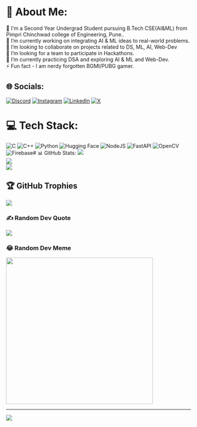 # 💫 About Me:
💬 I'm a Second Year Undergrad Student pursuing B.Tech CSE(AI&ML) from Pimpri Chinchwad college of Engineering, Pune..<br>🔭 I’m currently working on integrating AI & ML ideas to real-world problems.<br>👯 I’m looking to collaborate on projects related to DS, ML, AI, Web-Dev <br>🤝 I’m looking for a team to participate in Hackathons.<br>🌱 I’m currently practicing DSA and exploring AI & ML and Web-Dev.<br>⚡ Fun fact - I am nerdy forgotten BGMI/PUBG gamer.


## 🌐 Socials:
[![Discord](https://img.shields.io/badge/Discord-%237289DA.svg?logo=discord&logoColor=white)](https://discord.gg/manthan4688) [![Instagram](https://img.shields.io/badge/Instagram-%23E4405F.svg?logo=Instagram&logoColor=white)](https://instagram.com/good_dude_27) [![LinkedIn](https://img.shields.io/badge/LinkedIn-%230077B5.svg?logo=linkedin&logoColor=white)](https://linkedin.com/in/manthanbarhate ) [![X](https://img.shields.io/badge/X-black.svg?logo=X&logoColor=white)](https://x.com/Manthan_Barhate) 

# 💻 Tech Stack:
![C](https://img.shields.io/badge/c-%2300599C.svg?style=for-the-badge&logo=c&logoColor=white) 
![C++](https://img.shields.io/badge/c++-%2300599C.svg?style=for-the-badge&logo=c%2B%2B&logoColor=white) 
![Python](https://img.shields.io/badge/python-3670A0?style=for-the-badge&logo=python&logoColor=ffdd54) 
![Hugging Face](https://img.shields.io/badge/Hugging%20Face-%23FF6F20.svg?style=for-the-badge&logo=HuggingFace&logoColor=white) 
![NodeJS](https://img.shields.io/badge/node.js-6DA55F?style=for-the-badge&logo=node.js&logoColor=white) 
![FastAPI](https://img.shields.io/badge/FastAPI-005571?style=for-the-badge&logo=fastapi) 
![OpenCV](https://img.shields.io/badge/opencv-%23white.svg?style=for-the-badge&logo=opencv&logoColor=white) 
![Firebase](https://img.shields.io/badge/firebase-%23039BE5.svg?style=for-the-badge&logo=firebase)# 📊 GitHub Stats:
![](https://github-readme-stats.vercel.app/api?username=BarhateManthan&theme=gruvbox_light&hide_border=false&include_all_commits=false&count_private=false)<br/>
![](https://github-readme-streak-stats.herokuapp.com/?user=BarhateManthan&theme=gruvbox_light&hide_border=false)<br/>
![](https://github-readme-stats.vercel.app/api/top-langs/?username=BarhateManthan&theme=gruvbox_light&hide_border=false&include_all_commits=false&count_private=false&layout=compact)

## 🏆 GitHub Trophies
![](https://github-profile-trophy.vercel.app/?username=BarhateManthan&theme=radical&no-frame=false&no-bg=true&margin-w=4)

### ✍️ Random Dev Quote
![](https://quotes-github-readme.vercel.app/api?type=vetical&theme=gruvbox)

### 😂 Random Dev Meme
<img src='https://memer-new.vercel.app/' style="height: 400px;"/>

---
[![](https://visitcount.itsvg.in/api?id=BarhateManthan&icon=5&color=2)](https://visitcount.itsvg.in)

<!-- Proudly created with GPRM ( https://gprm.itsvg.in ) -->
